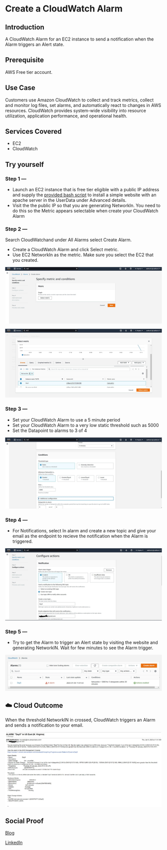 # Create a CloudWatch Alarm

## Introduction

A CloudWatch Alarm for an EC2 instance to send a notification when the Alarm triggers an Alert state.

## Prerequisite

AWS Free tier account.

## Use Case

Customers use Amazon CloudWatch to collect and track metrics, collect and monitor log files, set alarms, and automatically react to changes in AWS resources. CloudWatch provides system-wide visibility into resource utilization, application performance, and operational health.

## Services Covered

- EC2
- CloudWatch

## Try yourself

### Step 1 — 
- Launch an EC2 instance that is free tier eligible with a public IP address and supply the [provided bash script](https://github.com/100DaysOfCloud/100DaysOfCloudIdeas/blob/master/Projects/OPS/OPS04/OPS04-AWS200-userdata.sh) to install a simple website with an apache server in the UserData under Advanced details.
- Visit the the public IP so that you are generating NetworkIn. You need to do this so the Metric appears selectable when create your CloudWatch Alarm

### Step 2 — 
Search CloudWatchand under All Alarms select Create Alarm.
- Create a CloudWatch Alarm and click Select metric.
- Use EC2 NetworkIn as the metric. Make sure you select the EC2 that you created.


![Screenshot](https://github.com/aaditunni/100DaysOfCloud/blob/main/Journey/005/day5.JPG)

![Screenshot](https://github.com/aaditunni/100DaysOfCloud/blob/main/Journey/005/day5.1.JPG)

### Step 3 — 
- Set your CloudWatch Alarm to use a 5 minute period
- Set your CloudWatch Alarm to a very low static threshold such as 5000
- Set the Datapoint to alarms to 3 of 4

![Screenshot](https://github.com/aaditunni/100DaysOfCloud/blob/main/Journey/005/day5.2.JPG)

### Step 4 — 
- For Notifications, select In alarm and create a new topic and give your email as the endpoint to recieve the notification when the Alarm is triggered.

![Screenshot](https://github.com/aaditunni/100DaysOfCloud/blob/main/Journey/005/day5.3.JPG)

### Step 5 — 
- Try to get the Alarm to trigger an Alert state by visiting the website and generating NetworkIN. Wait for few minutes to see the Alarm trigger.

![Screenshot](https://github.com/aaditunni/100DaysOfCloud/blob/main/Journey/005/day5.4.JPG)

## ☁️ Cloud Outcome

When the threshold NetworkIN in crossed, CloudWatch triggers an Alarm and sends a notification to your email.

![Screenshot](https://github.com/aaditunni/100DaysOfCloud/blob/main/Journey/005/day5.5.JPG)


## Social Proof

[Blog](https://dev.to/aaditunni/create-a-cloudwatch-alarm-4oje)

[LinkedIn](https://www.linkedin.com/posts/aaditunni_100daysofcloud-aws-cloud-activity-7016709047886188544-e8JW?utm_source=share&utm_medium=member_desktop)
